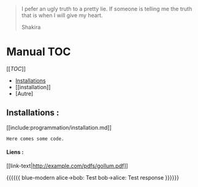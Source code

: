 > I pefer an ugly truth to a pretty lie. If someone is telling me the truth that is when I will give my heart.
>
> Shakira 

# Manual TOC 

[[_TOC_]]

- [Installations](programmation/installation.md)
- [[installation]]
- [Autre]

## Installations :
[[include:programmation/installation.md]]

~~~~~~~~
Here comes some code.
~~~~~~~~

#### Liens :
[[link-text|http://example.com/pdfs/gollum.pdf]]

{{{{{{ blue-modern
    alice->bob: Test
    bob->alice: Test response
}}}}}}